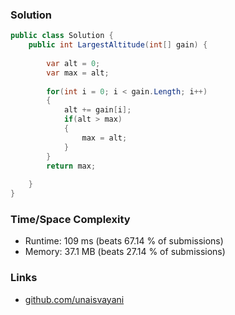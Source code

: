### Solution

```c#
public class Solution {
    public int LargestAltitude(int[] gain) {
        
        var alt = 0;
        var max = alt;
        
        for(int i = 0; i < gain.Length; i++)
        {   
            alt += gain[i];
            if(alt > max) 
            {
                max = alt;
            }
        }
        return max;
        
    }
}
```

### Time/Space Complexity

- Runtime: 109 ms (beats 67.14 % of submissions)
- Memory: 37.1 MB (beats 27.14 % of submissions)

### Links

- [github.com/unaisvayani](https://github.com/unaisvayani)